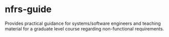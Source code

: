 # nfrs-guide
Provides practical guidance for systems/software engineers and teaching material for a graduate level course regarding non-functional requirements.
